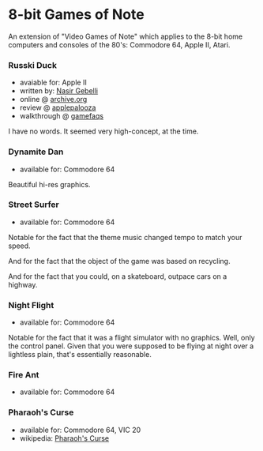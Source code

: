 8-bit Games of Note
===================

An extension of "Video Games of Note" which applies to the 8-bit home
computers and consoles of the 80's: Commodore 64, Apple II, Atari.

### Russki Duck

*   avaiable for: Apple II
*   written by: [Nasir Gebelli](https://en.wikipedia.org/wiki/Nasir_Gebelli)
*   online @ [archive.org](https://archive.org/details/a2_Russki_Duck_1982_Gebelli_Software_cr_Mr._Xerox)
*   review @ [applepalooza](http://www.platypuscomix.net/applepalooza/russkiduck.html)
*   walkthrough @ [gamefaqs](https://www.gamefaqs.com/appleii/580574-russki-duck/faqs)

I have no words.  It seemed very high-concept, at the time.

### Dynamite Dan

*   available for: Commodore 64

Beautiful hi-res graphics.

### Street Surfer

*   available for: Commodore 64

Notable for the fact that the theme music changed tempo to match your
speed.

And for the fact that the object of the game was based on recycling.

And for the fact that you could, on a skateboard, outpace cars on a
highway.

### Night Flight

*   available for: Commodore 64

Notable for the fact that it was a flight simulator with no graphics.
Well, only the control panel.  Given that you were supposed to be
flying at night over a lightless plain, that's essentially reasonable.

### Fire Ant

*   available for: Commodore 64

### Pharaoh's Curse

*   available for: Commodore 64, VIC 20
*   wikipedia: [Pharaoh's Curse](https://en.wikipedia.org/wiki/Pharaoh%27s_Curse_(video_game))
